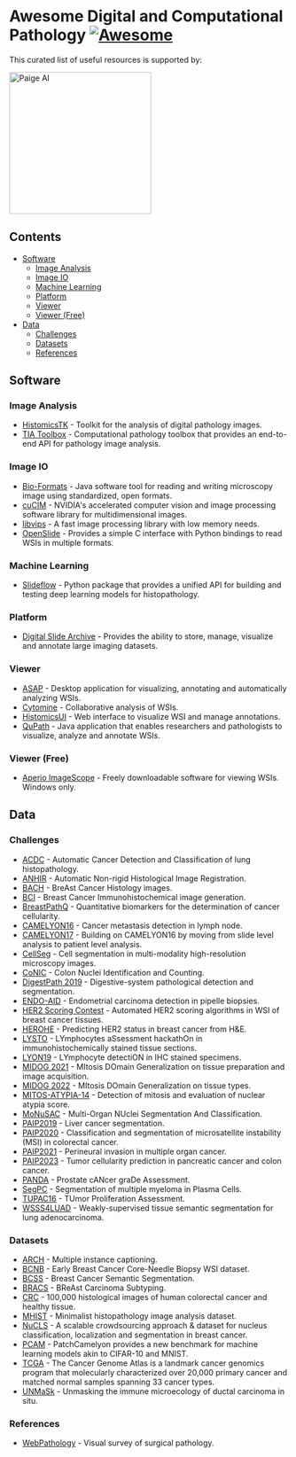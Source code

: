 # Awesome Digital and Computational Pathology [![Awesome](https://awesome.re/badge.svg)](https://awesome.re)

This curated list of useful resources is supported by:

<picture>
  <source media="(prefers-color-scheme: dark)" srcset="https://paige.ai/wp-content/uploads/2021/12/logo-white.svg">
  <source media="(prefers-color-scheme: light)" srcset="https://paige.ai/wp-content/uploads/2021/12/logo-black.svg">
  <img alt="Paige AI" src="https://paige.ai/wp-content/uploads/2021/12/logo-black.svg" width="256">
</picture>

## Contents

- [Software](#software)
  - [Image Analysis](#image-analysis)
  - [Image IO](#image-io)
  - [Machine Learning](#machine-learning)
  - [Platform](#platform)
  - [Viewer](#viewer)
  - [Viewer (Free)](#viewer-free)
- [Data](#data)
  - [Challenges](#challenges)
  - [Datasets](#datasets)
  - [References](#references)

## Software

### Image Analysis

- [HistomicsTK](https://github.com/DigitalSlideArchive/HistomicsTK/) - Toolkit for the analysis of digital pathology images.
- [TIA Toolbox](https://github.com/TissueImageAnalytics/tiatoolbox/) - Computational pathology toolbox that provides an end-to-end API for pathology image analysis.

### Image IO

- [Bio-Formats](https://github.com/ome/bioformats/) - Java software tool for reading and writing microscopy image using standardized, open formats.
- [cuCIM](https://github.com/rapidsai/cucim/) - NVIDIA's accelerated computer vision and image processing software library for multidimensional images.
- [libvips](https://www.libvips.org/) - A fast image processing library with low memory needs.
- [OpenSlide](https://openslide.org/) - Provides a simple C interface with Python bindings to read WSIs in multiple formats.

### Machine Learning

- [Slideflow](https://slideflow.dev/) - Python package that provides a unified API for building and testing deep learning models for histopathology.

### Platform

- [Digital Slide Archive](https://digitalslidearchive.github.io/digital_slide_archive/) - Provides the ability to store, manage, visualize and annotate large imaging datasets.

### Viewer

- [ASAP](https://computationalpathologygroup.github.io/ASAP/) - Desktop application for visualizing, annotating and automatically analyzing WSIs.
- [Cytomine](https://doc.cytomine.org/) - Collaborative analysis of WSIs.
- [HistomicsUI](https://github.com/DigitalSlideArchive/HistomicsUI/) - Web interface to visualize WSI and manage annotations.
- [QuPath](https://qupath.github.io/) - Java application that enables researchers and pathologists to visualize, analyze and annotate WSIs.

### Viewer (Free)

- [Aperio ImageScope](https://www.leicabiosystems.com/en-ca/digital-pathology/manage/aperio-imagescope/) - Freely downloadable software for viewing WSIs. Windows only.

## Data

### Challenges

- [ACDC](https://acdc-lunghp.grand-challenge.org/) - Automatic Cancer Detection and Classification of lung histopathology.
- [ANHIR](https://anhir.grand-challenge.org/) - Automatic Non-rigid Histological Image Registration.
- [BACH](https://iciar2018-challenge.grand-challenge.org/) - BreAst Cancer Histology images.
- [BCI](https://bci.grand-challenge.org/) - Breast Cancer Immunohistochemical image generation.
- [BreastPathQ](https://breastpathq.grand-challenge.org/) - Quantitative biomarkers for the determination of cancer cellularity.
- [CAMELYON16](https://camelyon16.grand-challenge.org/) - Cancer metastasis detection in lymph node.
- [CAMELYON17](https://camelyon17.grand-challenge.org/) - Building on CAMELYON16 by moving from slide level analysis to patient level analysis.
- [CellSeg](https://neurips22-cellseg.grand-challenge.org/) - Cell segmentation in multi-modality high-resolution microscopy images.
- [CoNIC](https://conic-challenge.grand-challenge.org/) - Colon Nuclei Identification and Counting.
- [DigestPath 2019](https://digestpath2019.grand-challenge.org/) - Digestive-system pathological detection and segmentation.
- [ENDO-AID](https://endo-aid.grand-challenge.org/) - Endometrial carcinoma detection in pipelle biopsies.
- [HER2 Scoring Contest](https://warwick.ac.uk/fac/cross_fac/tia/data/her2contest/) - Automated HER2 scoring algorithms in WSI of breast cancer tissues.
- [HEROHE](https://ecdp2020.grand-challenge.org/) - Predicting HER2 status in breast cancer from H&E.
- [LYSTO](https://lysto.grand-challenge.org/) - LYmphocytes aSsessment hackathOn in immunohistochemically stained tissue sections.
- [LYON19](https://lyon19.grand-challenge.org/) - LYmphocyte detectiON in IHC stained specimens.
- [MIDOG 2021](https://imig.science/midog2021/) - MItosis DOmain Generalization on tissue preparation and image acquisition.
- [MIDOG 2022](https://imig.science/midog/) - MItosis DOmain Generalization on tissue types.
- [MITOS-ATYPIA-14](https://mitos-atypia-14.grand-challenge.org/) - Detection of mitosis and evaluation of nuclear atypia score.
- [MoNuSAC](https://monusac-2020.grand-challenge.org/) - Multi-Organ NUclei Segmentation And Classification.
- [PAIP2019](https://paip2019.grand-challenge.org/) - Liver cancer segmentation.
- [PAIP2020](https://paip2020.grand-challenge.org/) - Classification and segmentation of microsatellite instability (MSI) in colorectal cancer.
- [PAIP2021](https://paip2021.grand-challenge.org/) - Perineural invasion in multiple organ cancer.
- [PAIP2023](https://2023paip.grand-challenge.org/) - Tumor cellularity prediction in pancreatic cancer and colon cancer.
- [PANDA](https://www.kaggle.com/competitions/prostate-cancer-grade-assessment/) - Prostate cANcer graDe Assessment.
- [SegPC](https://segpc-2021.grand-challenge.org/) - Segmentation of multiple myeloma in Plasma Cells.
- [TUPAC16](https://tupac.grand-challenge.org/) - TUmor Proliferation Assessment.
- [WSSS4LUAD](https://wsss4luad.grand-challenge.org/) - Weakly-supervised tissue semantic segmentation for lung adenocarcinoma.

### Datasets

- [ARCH](https://warwick.ac.uk/fac/cross_fac/tia/data/arch/) - Multiple instance captioning.
- [BCNB](https://bcnb.grand-challenge.org/) - Early Breast Cancer Core-Needle Biopsy WSI dataset.
- [BCSS](https://bcsegmentation.grand-challenge.org/) - Breast Cancer Semantic Segmentation.
- [BRACS](https://www.bracs.icar.cnr.it/) - BReAst Carcinoma Subtyping.
- [CRC](https://zenodo.org/record/1214456/) - 100,000 histological images of human colorectal cancer and healthy tissue.
- [MHIST](https://bmirds.github.io/MHIST/) - Minimalist histopathology image analysis dataset.
- [NuCLS](https://sites.google.com/view/nucls/home/) - A scalable crowdsourcing approach & dataset for nucleus classification, localization and segmentation in breast cancer.
- [PCAM](https://github.com/basveeling/pcam/) - PatchCamelyon provides a new benchmark for machine learning models akin to CIFAR-10 and MNIST.
- [TCGA](https://www.cancer.gov/ccg/research/genome-sequencing/tcga/) - The Cancer Genome Atlas is a landmark cancer genomics program that molecularly characterized over 20,000 primary cancer and matched normal samples spanning 33 cancer types.
- [UNMaSk](https://github.com/pathdata/UNMaSk/) - Unmasking the immune microecology of ductal carcinoma in situ.

### References

- [WebPathology](https://www.webpathology.com/) - Visual survey of surgical pathology.
